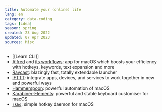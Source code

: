 ```yaml
---
title: Automate your (online) life
lang: en
category: data-coding
tags: [idea]
season: spring
created: 23 Aug 2022
updated: 07 Apr 2023
sources: Misc
---
```


- [[Learn CLI]]
- [Alfred](https://www.alfredapp.com/) and [its workflows](https://github.com/learn-anything/alfred-workflows): app for macOS which boosts your efficiency with hotkeys, keywords, text expansion and more
- [Raycast](https://www.raycast.com/): blazingly fast, totally extendable launcher
- [IFTTT](https://ifttt.com/): integrate apps, devices, and services to work together in new and powerful ways
- [Hammerspoon](https://www.hammerspoon.org/): powerful automation of macOS
- [Karabiner-Elements](https://karabiner-elements.pqrs.org/): powerful and stable keyboard customiser for macOS
- [`skhd`](https://github.com/koekeishiya/skhd): simple hotkey daemon for macOS